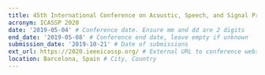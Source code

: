 ```yaml
---
title: 45th International Conference on Acoustic, Speech, and Signal Processing
acronym: ICASSP 2020
date: '2019-05-04' # Conference date. Ensure mm and dd are 2 digits
end_date: '2019-05-08' # Conference end date, leave empty if unknown
submission_date: '2019-10-21' # Date of submissions
ext_url: https://2020.ieeeicassp.org/ # External URL to conference website
location: Barcelona, Spain # City, Country
---
```

